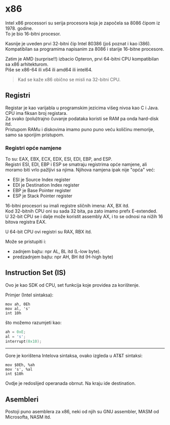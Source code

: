 
# x86

Intel x86 processori su serija procesora koja je započela sa 8086 čipom iz 1978. godine.  
To je bio 16-bitni procesor.

Kasnije je uveden prvi 32-bitni čip Intel 80386 (još poznat i kao i386).  
Kompatibilan sa programima napisanim za 8086 i starije 16-bitne procesore.

Zatim je AMD (surprise!!) izbacio Opteron, prvi 64-bitni CPU kompatibilan sa x86 arhitekturom.  
Piše se x86-64 ili x64 ili amd64 ili intel64.

> Kad se kaže x86 obično se misli na 32-bitni CPU.

## Registri

Registar je kao varijabla u programskim jezicima višeg nivoa kao C i Java.  
CPU ima fiksan broj registara.  
Za svako (polu)trajno čuvanje podataka koristi se RAM pa onda hard-disk itd.  
Pristupom RAMu i diskovima imamo puno puno veću količinu memorije, samo sa sporijim pristupom.

### Registri opće namjene

To su: EAX, EBX, ECX, EDX, ESI, EDI, EBP, and ESP.  
Registri ESI, EDI, EBP i ESP se smatraju registrima opće namjene, ali moramo biti vrlo pažljivi sa njima. 
Njihova namjena ipak nije "opća" već:
- ESI je Source Index register
- EDI je Destination Index register
- EBP je Base Pointer register
- ESP je Stack Pointer register

16-bitni procesori su imali registre sličnih imena: AX, BX itd.  
Kod 32-bitnih CPU oni su sada 32 bita, pa zato imamo prefx E-extended.  
U 32-bit CPU se i dalje može koristit assembly AX, i to se odnosi na nižih 16 bitova registra EAX.

U 64-bit CPU ovi registri su RAX, RBX itd.

Može se pristupiti i:
- zadnjem bajtu: npr AL, BL itd (L-low byte).
- predzadnjem bajtu: npr AH, BH itd (H-high byte)

## Instruction Set (IS)

Ovo je kao SDK od CPU, set funkcija koje providea za korištenje.

Primjer (Intel sintaksa):
```assembly
mov ah, 0Eh
mov al, 's' 
int 10h
```
što možemo razumjeti kao:
```c
ah = 0xE;
al = 's';
interrupt(0x10);
```

---
Gore je korištena Intelova sintaksa, ovako izgleda u AT&T sintaksi:
```assembly
mov $0Eh, %ah
mov 's', %al
int $10h
```
Ovdje je redoslijed operanada obrnut. Na kraju ide destination.








## Asembleri

Postoji puno asemblera za x86, neki od njih su GNU assembler, MASM od Microsofta, NASM itd.









